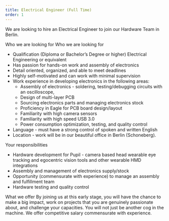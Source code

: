 ```yaml
---
title: Electrical Engineer (Full Time)
order: 1
---
```


We are looking to hire an Electrical Engineer to join our Hardware Team in Berlin. 

Who we are looking for
Who we are looking for
  + Qualification (Diploma or Bachelor’s Degree or higher) Electrical Engineering or equivalent
  + Has passion for hands-on work and assembly of electronics
  + Detail oriented, organized, and able to meet deadlines
  + Highly self-motivated and can work with minimal supervision
  + Work experience in developing electronics in the following areas:
    + Assembly of electronics - soldering, testing/debugging circuits with an oscilloscope,  
    + Design of multi-layer PCB
    + Sourcing electronics parts and managing electronics stock
    + Proficiency in Eagle for PCB board design/layout
    + Familiarity with high camera sensors
    + Familiarity with high speed USB 3.0 
    + Power consumption optimization, testing, and quality control
  + Language - must have a strong control of spoken and written English
  + Location - work will be in our beautiful office in Berlin (Schoneberg).
  
Your responsibilities
  +  Hardware development for Pupil - camera based head wearable eye tracking and egocentric vision tools and other wearable HMD integrations
  +  Assembly and management of electronics supply/stock
  +  Opportunity (commensurate with experience) to manage an assembly and fulfillment team 
  +  Hardware testing and quality control

What we offer
By joining us at this early stage, you will have the chance to make a big impact, work on projects that you are genuinely passionate about, and challenge your capacities. You will not just be another cog in the machine. We offer competitive salary commensurate with experience. 